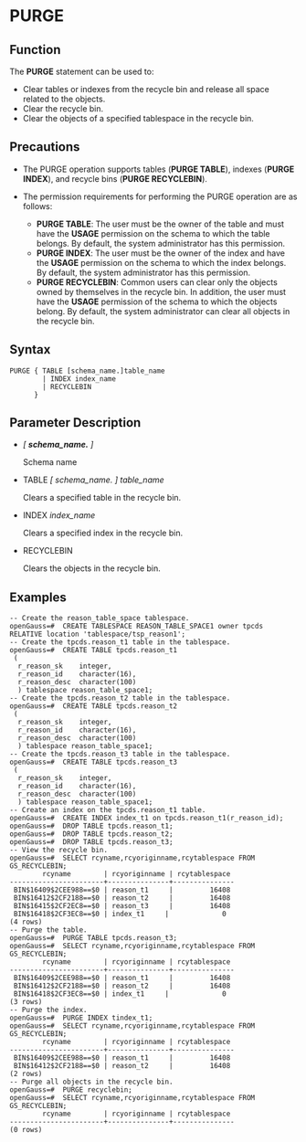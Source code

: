 # PURGE<a name="EN-US_TOPIC_0000001151429881"></a>

## Function<a name="section625854265112"></a>

The  **PURGE**  statement can be used to:

-   Clear tables or indexes from the recycle bin and release all space related to the objects.
-   Clear the recycle bin.
-   Clear the objects of a specified tablespace in the recycle bin.

## Precautions<a name="section749425816510"></a>

-   The PURGE operation supports tables \(**PURGE TABLE**\), indexes \(**PURGE INDEX**\), and recycle bins \(**PURGE RECYCLEBIN**\).


-   The permission requirements for performing the PURGE operation are as follows:

    -   **PURGE TABLE**: The user must be the owner of the table and must have the  **USAGE**  permission on the schema to which the table belongs. By default, the system administrator has this permission.
    -   **PURGE INDEX**: The user must be the owner of the index and have the  **USAGE**  permission on the schema to which the index belongs. By default, the system administrator has this permission.
    -   **PURGE RECYCLEBIN**: Common users can clear only the objects owned by themselves in the recycle bin. In addition, the user must have the  **USAGE**  permission of the schema to which the objects belong. By default, the system administrator can clear all objects in the recycle bin.


## Syntax<a name="section2067414318544"></a>

```
PURGE { TABLE [schema_name.]table_name          
        | INDEX index_name         
        | RECYCLEBIN       
      }
```

## Parameter Description<a name="section19287181805211"></a>

-   _\[  __schema\_name.__  \]_

    Schema name


-   TABLE  _\[ schema\_name. \] table\_name_

    Clears a specified table in the recycle bin.


-   INDEX  _index\_name_

    Clears a specified index in the recycle bin.


-   RECYCLEBIN

    Clears the objects in the recycle bin.


## Examples<a name="section763816452134"></a>

```
-- Create the reason_table_space tablespace.
openGauss=#  CREATE TABLESPACE REASON_TABLE_SPACE1 owner tpcds RELATIVE location 'tablespace/tsp_reason1';
-- Create the tpcds.reason_t1 table in the tablespace.
openGauss=#  CREATE TABLE tpcds.reason_t1
 (
  r_reason_sk    integer,
  r_reason_id    character(16),
  r_reason_desc  character(100)
  ) tablespace reason_table_space1;
-- Create the tpcds.reason_t2 table in the tablespace.
openGauss=#  CREATE TABLE tpcds.reason_t2
 (
  r_reason_sk    integer,
  r_reason_id    character(16),
  r_reason_desc  character(100)
  ) tablespace reason_table_space1;
-- Create the tpcds.reason_t3 table in the tablespace.
openGauss=#  CREATE TABLE tpcds.reason_t3
 (
  r_reason_sk    integer,
  r_reason_id    character(16),
  r_reason_desc  character(100)
  ) tablespace reason_table_space1;
-- Create an index on the tpcds.reason_t1 table.
openGauss=#  CREATE INDEX index_t1 on tpcds.reason_t1(r_reason_id); 
openGauss=#  DROP TABLE tpcds.reason_t1;
openGauss=#  DROP TABLE tpcds.reason_t2;
openGauss=#  DROP TABLE tpcds.reason_t3;
-- View the recycle bin.
openGauss=#  SELECT rcyname,rcyoriginname,rcytablespace FROM GS_RECYCLEBIN;
        rcyname        | rcyoriginname | rcytablespace 
-----------------------+---------------+---------------
 BIN$16409$2CEE988==$0 | reason_t1     |         16408
 BIN$16412$2CF2188==$0 | reason_t2     |         16408
 BIN$16415$2CF2EC8==$0 | reason_t3     |         16408
 BIN$16418$2CF3EC8==$0 | index_t1     |             0
(4 rows)
-- Purge the table.
openGauss=#  PURGE TABLE tpcds.reason_t3;
openGauss=#  SELECT rcyname,rcyoriginname,rcytablespace FROM GS_RECYCLEBIN;
        rcyname        | rcyoriginname | rcytablespace 
-----------------------+---------------+---------------
 BIN$16409$2CEE988==$0 | reason_t1     |         16408
 BIN$16412$2CF2188==$0 | reason_t2     |         16408
 BIN$16418$2CF3EC8==$0 | index_t1     |             0
(3 rows)
-- Purge the index.
openGauss=#  PURGE INDEX tindex_t1;
openGauss=#  SELECT rcyname,rcyoriginname,rcytablespace FROM GS_RECYCLEBIN;
        rcyname        | rcyoriginname | rcytablespace 
-----------------------+---------------+---------------
 BIN$16409$2CEE988==$0 | reason_t1     |         16408
 BIN$16412$2CF2188==$0 | reason_t2     |         16408
(2 rows)
-- Purge all objects in the recycle bin.
openGauss=#  PURGE recyclebin;
openGauss=#  SELECT rcyname,rcyoriginname,rcytablespace FROM GS_RECYCLEBIN;
        rcyname        | rcyoriginname | rcytablespace 
-----------------------+---------------+---------------
(0 rows)
```

